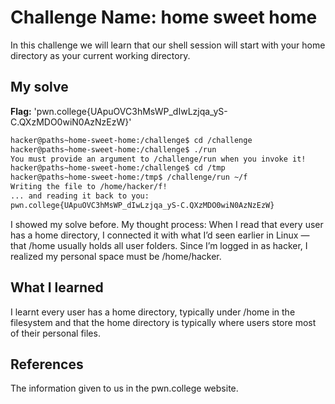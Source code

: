 # Challenge Name: home sweet home
In this challenge we will learn that our shell session will start with your home directory as your current working directory.
## My solve
**Flag:** 'pwn.college{UApuOVC3hMsWP_dIwLzjqa_yS-C.QXzMDO0wiN0AzNzEzW}'
```bash
hacker@paths~home-sweet-home:/challenge$ cd /challenge
hacker@paths~home-sweet-home:/challenge$ ./run
You must provide an argument to /challenge/run when you invoke it!
hacker@paths~home-sweet-home:/challenge$ cd /tmp
hacker@paths~home-sweet-home:/tmp$ /challenge/run ~/f
Writing the file to /home/hacker/f!
... and reading it back to you:
pwn.college{UApuOVC3hMsWP_dIwLzjqa_yS-C.QXzMDO0wiN0AzNzEzW}
```

I showed my solve before.
My thought process: When I read that every user has a home directory, I connected it with what I’d seen earlier in Linux — that /home usually holds all user folders. Since I’m logged in as hacker, I realized my personal space must be /home/hacker. 

## What I learned
I learnt every user has a home directory, typically under /home in the filesystem and that the home directory is typically where users store most of their personal files.
## References
The information given to us in the pwn.college website.
